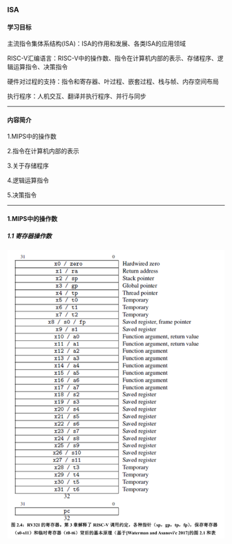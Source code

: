 



### ISA



#### 学习目标

主流指令集体系结构(ISA)：ISA的作用和发展、各类ISA的应用领域

RISC-V汇编语言：RISC-V中的操作数、指令在计算机内部的表示、存储程序、逻辑运算指令、决策指令 

硬件对过程的支持：指令和寄存器、叶过程、嵌套过程、栈与帧、内存空间布局 

执行程序：人机交互、翻译并执行程序、并行与同步

------



#### 内容简介

1.MIPS中的操作数

2.指令在计算机内部的表示

3.关于存储程序

4.逻辑运算指令

5.决策指令

------



#### 1.MIPS中的操作数

##### 1.1 寄存器操作数

![image-20210525002836344](IS.assets/image-20210525002836344.png)

